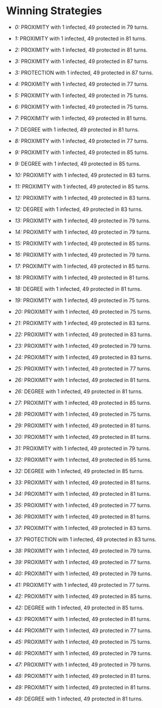 # Winning Strategies

* _0:_ PROXIMITY with 1 infected, 49 protected in 79 turns.


* _1:_ PROXIMITY with 1 infected, 49 protected in 81 turns.


* _2:_ PROXIMITY with 1 infected, 49 protected in 81 turns.


* _3:_ PROXIMITY with 1 infected, 49 protected in 87 turns.


* _3:_ PROTECTION with 1 infected, 49 protected in 87 turns.


* _4:_ PROXIMITY with 1 infected, 49 protected in 77 turns.


* _5:_ PROXIMITY with 1 infected, 49 protected in 75 turns.


* _6:_ PROXIMITY with 1 infected, 49 protected in 75 turns.


* _7:_ PROXIMITY with 1 infected, 49 protected in 81 turns.


* _7:_ DEGREE with 1 infected, 49 protected in 81 turns.


* _8:_ PROXIMITY with 1 infected, 49 protected in 77 turns.


* _9:_ PROXIMITY with 1 infected, 49 protected in 85 turns.


* _9:_ DEGREE with 1 infected, 49 protected in 85 turns.


* _10:_ PROXIMITY with 1 infected, 49 protected in 83 turns.


* _11:_ PROXIMITY with 1 infected, 49 protected in 85 turns.


* _12:_ PROXIMITY with 1 infected, 49 protected in 83 turns.


* _12:_ DEGREE with 1 infected, 49 protected in 83 turns.


* _13:_ PROXIMITY with 1 infected, 49 protected in 79 turns.


* _14:_ PROXIMITY with 1 infected, 49 protected in 79 turns.


* _15:_ PROXIMITY with 1 infected, 49 protected in 85 turns.


* _16:_ PROXIMITY with 1 infected, 49 protected in 79 turns.


* _17:_ PROXIMITY with 1 infected, 49 protected in 85 turns.


* _18:_ PROXIMITY with 1 infected, 49 protected in 81 turns.


* _18:_ DEGREE with 1 infected, 49 protected in 81 turns.


* _19:_ PROXIMITY with 1 infected, 49 protected in 75 turns.


* _20:_ PROXIMITY with 1 infected, 49 protected in 75 turns.


* _21:_ PROXIMITY with 1 infected, 49 protected in 83 turns.


* _22:_ PROXIMITY with 1 infected, 49 protected in 83 turns.


* _23:_ PROXIMITY with 1 infected, 49 protected in 79 turns.


* _24:_ PROXIMITY with 1 infected, 49 protected in 83 turns.


* _25:_ PROXIMITY with 1 infected, 49 protected in 77 turns.


* _26:_ PROXIMITY with 1 infected, 49 protected in 81 turns.


* _26:_ DEGREE with 1 infected, 49 protected in 81 turns.


* _27:_ PROXIMITY with 1 infected, 49 protected in 85 turns.


* _28:_ PROXIMITY with 1 infected, 49 protected in 75 turns.


* _29:_ PROXIMITY with 1 infected, 49 protected in 81 turns.


* _30:_ PROXIMITY with 1 infected, 49 protected in 81 turns.


* _31:_ PROXIMITY with 1 infected, 49 protected in 79 turns.


* _32:_ PROXIMITY with 1 infected, 49 protected in 85 turns.


* _32:_ DEGREE with 1 infected, 49 protected in 85 turns.


* _33:_ PROXIMITY with 1 infected, 49 protected in 81 turns.


* _34:_ PROXIMITY with 1 infected, 49 protected in 81 turns.


* _35:_ PROXIMITY with 1 infected, 49 protected in 77 turns.


* _36:_ PROXIMITY with 1 infected, 49 protected in 81 turns.


* _37:_ PROXIMITY with 1 infected, 49 protected in 83 turns.


* _37:_ PROTECTION with 1 infected, 49 protected in 83 turns.


* _38:_ PROXIMITY with 1 infected, 49 protected in 79 turns.


* _39:_ PROXIMITY with 1 infected, 49 protected in 77 turns.


* _40:_ PROXIMITY with 1 infected, 49 protected in 79 turns.


* _41:_ PROXIMITY with 1 infected, 49 protected in 77 turns.


* _42:_ PROXIMITY with 1 infected, 49 protected in 85 turns.


* _42:_ DEGREE with 1 infected, 49 protected in 85 turns.


* _43:_ PROXIMITY with 1 infected, 49 protected in 81 turns.


* _44:_ PROXIMITY with 1 infected, 49 protected in 77 turns.


* _45:_ PROXIMITY with 1 infected, 49 protected in 75 turns.


* _46:_ PROXIMITY with 1 infected, 49 protected in 79 turns.


* _47:_ PROXIMITY with 1 infected, 49 protected in 79 turns.


* _48:_ PROXIMITY with 1 infected, 49 protected in 81 turns.


* _49:_ PROXIMITY with 1 infected, 49 protected in 81 turns.


* _49:_ DEGREE with 1 infected, 49 protected in 81 turns.


